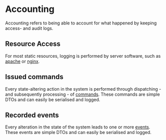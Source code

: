 # Accounting
Accounting refers to being able to account for what happened by keeping access- 
and audit logs.

## Resource Access
For most static resources, logging is performed by server software, such as 
[apache](https://httpd.apache.org/docs/2.4/logs.html) or [nginx](https://docs.nginx.com/nginx/admin-guide/monitoring/logging/#access_log).

## Issued commands
Every state-altering action in the system is performed through dispatching - and 
subsequently processing - of [commands](../../notes/CQRS.md#commands). These 
commands are simple DTOs and can easily be serialised and logged.

## Recorded events
Every alteration in the state of the system leads to one or more [events](../../notes/CQRS.md#events). 
These events are simple DTOs and can easily be serialised and logged.

